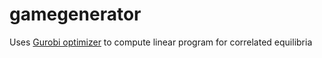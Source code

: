 # gamegenerator

Uses [Gurobi optimizer](http://www.gurobi.com) to compute linear program for correlated equilibria